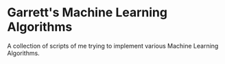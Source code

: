 # Garrett's Machine Learning Algorithms
 A collection of scripts of me trying to implement various Machine Learning Algorithms.
